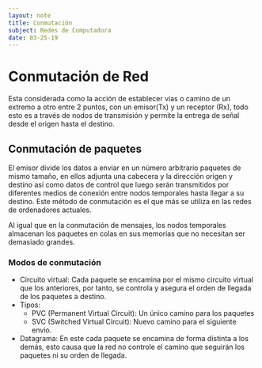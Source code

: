```yaml
---
layout: note
title: Conmutación
subject: Redes de Computadora
date: 03-25-19
---
```


# Conmutación de Red

Esta considerada como la acción de establecer vías o camino de un extremo a otro  entre 2 puntos, con un emisor(Tx) y un receptor (Rx), todo esto es a través de nodos de transmisión y permite la entrega de señal desde el origen hasta el destino. 

## Conmutación de paquetes

El emisor divide los datos a enviar en un número arbitrario paquetes de mismo tamaño, en ellos adjunta una cabecera y la dirección origen y destino así como  datos de control que luego serán transmitidos por diferentes medios de  conexión entre nodos temporales hasta llegar a su destino. Este método  de conmutación es el que más se utiliza en las redes de ordenadores  actuales. 

Al igual que en la conmutación de mensajes, los nodos temporales  almacenan los paquetes en colas en sus memorias que no necesitan ser  demasiado grandes.

### Modos de conmutación

-   Circuito virtual: Cada paquete se encamina por el mismo circuito virtual que los anteriores, por tanto, se controla y asegura el orden de llegada de los paquetes a destino.
-  Tipos:
   -  PVC (Permanent Virtual Circuit): Un único camino para los paquetes
   -  SVC (Switched Virtual Circuit): Nuevo camino para el siguiente envio.
-  Datagrama: En este cada paquete se encamina de forma distinta  a los demás, esto causa que la red no controle el camino que seguirán los paquetes ni su orden de llegada. 